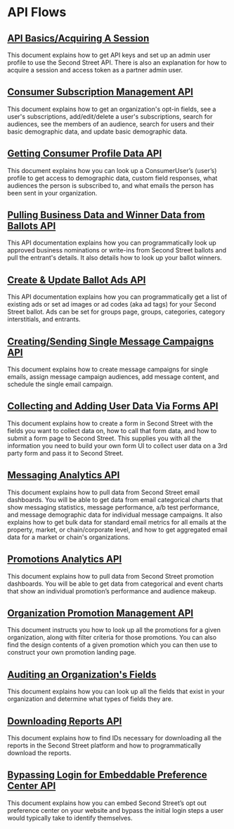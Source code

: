 # API Flows

## [API Basics/Acquiring A Session](https://psteering-my.sharepoint.com/:w:/g/personal/dbrown_uplandsoftware_com/EVYhleRw7qlUX7iNuFIbAKMB4kPmlzNJKP_Ohq3utwn_gg)

This document explains how to get API keys and set up an admin user profile to use the Second Street API. There is also an explanation for how to acquire a session and access token as a partner admin user.

## [Consumer Subscription Management API](https://psteering-my.sharepoint.com/:w:/g/personal/dbrown_uplandsoftware_com/EXLU8Kat2bxc9SHgeSsmRBwBlwq_DVxHqhCNHVXGyX4V0A)

This document explains how to get an organization's opt-in fields, see a user's subscriptions, add/edit/delete a user's subscriptions, search for audiences, see the members of an audience, search for users and their basic demographic data, and update basic demographic data.

## [Getting Consumer Profile Data API](https://psteering-my.sharepoint.com/:w:/g/personal/dbrown_uplandsoftware_com/EamzjM1Yzb9YeQzjFYKDBKoBvFBqbtLRFNFFmI1WR9okBg)

This document explains how you can look up a ConsumerUser’s (user’s) profile to get access to demographic data, custom field responses, what audiences the person is subscribed to, and what emails the person has been sent in your organization. 

## [Pulling Business Data and Winner Data from Ballots API](https://psteering-my.sharepoint.com/:w:/g/personal/dbrown_uplandsoftware_com/Eb4Q7NRpp9tGuGR_AyK9KUwBDfsEDD2cdMbTM_ixEBQIVw?e=lKVVek)

This API documentation explains how you can programmatically look up approved business nominations or write-ins from Second Street ballots and pull the entrant's details. It also details how to look up your ballot winners.

## [Create & Update Ballot Ads API](https://psteering-my.sharepoint.com/:w:/g/personal/dbrown_uplandsoftware_com/ERF--r3tnMlV-TRTSx-cB0UBN_xMF0yEGyafM328cTP-IQ?e=HNadW6)

This API documentation explains how you can programmatically get a list of existing ads or set ad images or ad codes (aka ad tags) for your Second Street ballot. Ads can be set for groups page, groups, categories, category interstitials, and entrants.

## [Creating/Sending Single Message Campaigns API](https://psteering-my.sharepoint.com/:w:/g/personal/wmutschler_uplandsoftware_com/EVHpvVbHV8BPuWrOOvxkszMB1OLCRh32288ObGZwXOsQ0g?e=egcUm6)

This document explains how to create message campaigns for single emails, assign message campaign audiences, add message content, and schedule the single email campaign.

## [Collecting and Adding User Data Via Forms API](https://psteering-my.sharepoint.com/:w:/g/personal/dbrown_uplandsoftware_com/EUgkqHkByOhd52uTEH9dwP0BlA-nj8DBi56X-c0viQ7WNg)

This document explains how to create a form in Second Street with the fields you want to collect data on, how to call that form data, and how to submit a form page to Second Street. This supplies you with all the information you need to build your own form UI to collect user data on a 3rd party form and pass it to Second Street.

## [Messaging Analytics API](https://psteering-my.sharepoint.com/:w:/g/personal/dbrown_uplandsoftware_com/EXoduGtSAbFQCsE23W1OBZ4Bdk14tP675aMtcfit1q9PGQ)

This document explains how to pull data from Second Street email dashboards. You will be able to get data from email categorical charts that show messaging statistics, message performance, a/b test performance, and message demographic data for individual message campaigns. It also explains how to get bulk data for standard email metrics for all emails at the property, market, or chain/corporate level, and how to get aggregated email data for a market or chain's organizations.

## [Promotions Analytics API](https://psteering-my.sharepoint.com/:w:/g/personal/dbrown_uplandsoftware_com/EeUhv8cqQYVWN3LPct2Zc4gBautsZI5CH-tZtCe7YCgpgA)

This document explains how to pull data from Second Street promotion dashboards. You will be able to get data from categorical and event charts that show an individual promotion’s performance and audience makeup.

## [Organization Promotion Management API](https://psteering-my.sharepoint.com/:w:/g/personal/dbrown_uplandsoftware_com/EVB7DGkDP1xeIX3ZKhs-o_QB7XbfZVZwIpNfNEm_YG53YQ?e=AgO3Ob)

This document instructs you how to look up all the promotions for a given organization, along with filter criteria for those promotions. You can also find the design contents of a given promotion which you can then use to construct your own promotion landing page.

## [Auditing an Organization's Fields](https://psteering-my.sharepoint.com/:w:/g/personal/dbrown_uplandsoftware_com/Ef0-pIaQ7OJQ1Wdlr0O6gvQBRPY_Pw7KrQRGRNOIPF0Uig)

This document explains how you can look up all the fields that exist in your organization and determine what types of fields they are.

## [Downloading Reports API](https://psteering-my.sharepoint.com/:w:/g/personal/dbrown_uplandsoftware_com/EYvMUA6mgdRU3EidugxYJCsBBZiFw6nxeJg2j3IRxfUyJA)

This document explains how to find IDs necessary for downloading all the reports in the Second Street platform and how to programmatically download the reports. 

## [Bypassing Login for Embeddable Preference Center API](https://psteering-my.sharepoint.com/:w:/g/personal/dbrown_uplandsoftware_com/EfLl9kaka7xVwjHEll3gDQgB1dwka57WSj1hvQj5TpKzSg)

This document explains how you can embed Second Street’s opt out preference center on your website and bypass the initial login steps a user would typically take to identify themselves. 
